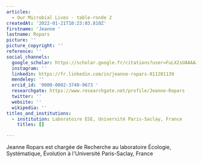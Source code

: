 ```yaml
---
articles:
  - Our Microbial Lives - table-ronde 2
createdAt: '2022-01-21T10:23:03.810Z'
firstname: 'Jeanne '
lastname: Ropars
picture: ''
picture_copyright: ''
reference: ''
social_channels:
  google_scholar: https://scholar.google.fr/citations?user=FuLX2sUAAAAJ&hl=fr
  instagram: ''
  linkedin: https://fr.linkedin.com/in/jeanne-ropars-811281139
  mendeley: ''
  orcid_id: '0000-0002-3740-9673 '
  researchgate: https://www.researchgate.net/profile/Jeanne-Ropars
  twitter: ''
  website: ''
  wikipedia: ''
titles_and_institutions:
  - institution: Laboratoire ESE, Université Paris-Saclay, France
    titles: []

---
```

Jeanne Ropars est chargée de Recherche au laboratoire Écologie, Systématique, Évolution à l'Université Paris-Saclay, France